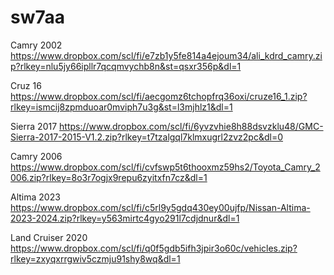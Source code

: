 # sw7aa
Camry 2002
https://www.dropbox.com/scl/fi/e7zb1y5fe814a4ejoum34/ali_kdrd_camry.zip?rlkey=nlu5jy66ipllr7qcqmvychb8n&st=qsxr356p&dl=1

Cruz 16
https://www.dropbox.com/scl/fi/aecgomz6tchopfrq36oxi/cruze16_1.zip?rlkey=ismcij8zpmduoar0mviph7u3g&st=l3mjhlz1&dl=1

Sierra 2017
https://www.dropbox.com/scl/fi/6yvzvhie8h88dsvzklu48/GMC-Sierra-2017-2015-V1.2.zip?rlkey=t7tzalgql7klmxugrl2zvz2pc&dl=0

Camry 2006 
https://www.dropbox.com/scl/fi/cvfswp5t6thooxmz59hs2/Toyota_Camry_2006.zip?rlkey=8o3r7ogjx9repu6zyitxfn7cz&dl=1

Altima 2023
https://www.dropbox.com/scl/fi/c5rl9y5gdq430ey00ujfp/Nissan-Altima-2023-2024.zip?rlkey=y563mirtc4gyo291l7cdjdnur&dl=1

Land Cruiser 2020
https://www.dropbox.com/scl/fi/q0f5gdb5ifh3jpir3o60c/vehicles.zip?rlkey=zxyqxrrgwiv5czmju91shy8wq&dl=1
